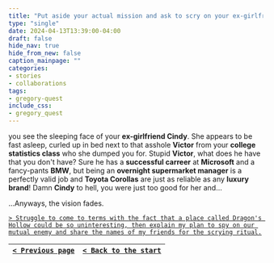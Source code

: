 ```yaml
---
title: "Put aside your actual mission and ask to scry on your ex-girlfriend instead."
type: "single"
date: 2024-04-13T13:39:00-04:00
draft: false
hide_nav: true
hide_from_new: false
caption_mainpage: ""
categories:
- stories
- collaborations
tags:
- gregory-quest
include_css:
- gregory_quest
---
```


you see the sleeping face of your **ex-girlfriend Cindy**. She appears to be fast asleep, curled up in bed next to that asshole **Victor** from your **college statistics class** who she dumped you for. Stupid **Victor**, what does he have that you don't have? Sure he has a **successful carreer** at **Microsoft** and a fancy-pants **BMW**, but being an **overnight supermarket manager** is a perfectly valid job and **Toyota Corollas** are just as reliable as any **luxury brand**! Damn **Cindy** to hell, you were just too good for her and...

...Anyways, the vision fades.

[``> Struggle to come to terms with the fact that a place called Dragon's Hollow could be so uninteresting, then explain my plan to spy on our mutual enemy and share the names of my friends for the scrying ritual.``](../92)

|[``< Previous page``](../91)|[``< Back to the start``](../)|
|---|---|